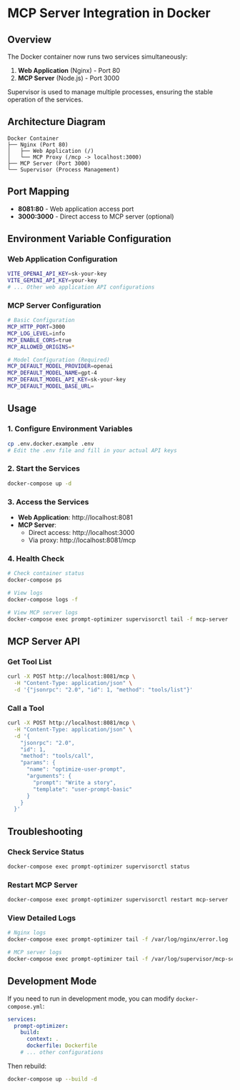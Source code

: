 # MCP Server Integration in Docker

## Overview

The Docker container now runs two services simultaneously:
1.  **Web Application** (Nginx) - Port 80
2.  **MCP Server** (Node.js) - Port 3000

Supervisor is used to manage multiple processes, ensuring the stable operation of the services.

## Architecture Diagram

```
Docker Container
├── Nginx (Port 80)
│   ├── Web Application (/)
│   └── MCP Proxy (/mcp -> localhost:3000)
├── MCP Server (Port 3000)
└── Supervisor (Process Management)
```

## Port Mapping

-   **8081:80** - Web application access port
-   **3000:3000** - Direct access to MCP server (optional)

## Environment Variable Configuration

### Web Application Configuration
```bash
VITE_OPENAI_API_KEY=sk-your-key
VITE_GEMINI_API_KEY=your-key
# ... Other web application API configurations
```

### MCP Server Configuration
```bash
# Basic Configuration
MCP_HTTP_PORT=3000
MCP_LOG_LEVEL=info
MCP_ENABLE_CORS=true
MCP_ALLOWED_ORIGINS=*

# Model Configuration (Required)
MCP_DEFAULT_MODEL_PROVIDER=openai
MCP_DEFAULT_MODEL_NAME=gpt-4
MCP_DEFAULT_MODEL_API_KEY=sk-your-key
MCP_DEFAULT_MODEL_BASE_URL=
```

## Usage

### 1. Configure Environment Variables
```bash
cp .env.docker.example .env
# Edit the .env file and fill in your actual API keys
```

### 2. Start the Services
```bash
docker-compose up -d
```

### 3. Access the Services
-   **Web Application**: http://localhost:8081
-   **MCP Server**:
    -   Direct access: http://localhost:3000
    -   Via proxy: http://localhost:8081/mcp

### 4. Health Check
```bash
# Check container status
docker-compose ps

# View logs
docker-compose logs -f

# View MCP server logs
docker-compose exec prompt-optimizer supervisorctl tail -f mcp-server
```

## MCP Server API

### Get Tool List
```bash
curl -X POST http://localhost:8081/mcp \
  -H "Content-Type: application/json" \
  -d '{"jsonrpc": "2.0", "id": 1, "method": "tools/list"}'
```

### Call a Tool
```bash
curl -X POST http://localhost:8081/mcp \
  -H "Content-Type: application/json" \
  -d '{
    "jsonrpc": "2.0",
    "id": 1,
    "method": "tools/call",
    "params": {
      "name": "optimize-user-prompt",
      "arguments": {
        "prompt": "Write a story",
        "template": "user-prompt-basic"
      }
    }
  }'
```

## Troubleshooting

### Check Service Status
```bash
docker-compose exec prompt-optimizer supervisorctl status
```

### Restart MCP Server
```bash
docker-compose exec prompt-optimizer supervisorctl restart mcp-server
```

### View Detailed Logs
```bash
# Nginx logs
docker-compose exec prompt-optimizer tail -f /var/log/nginx/error.log

# MCP server logs
docker-compose exec prompt-optimizer tail -f /var/log/supervisor/mcp-server.out.log
```

## Development Mode

If you need to run in development mode, you can modify `docker-compose.yml`:

```yaml
services:
  prompt-optimizer:
    build:
      context: .
      dockerfile: Dockerfile
    # ... other configurations
```

Then rebuild:
```bash
docker-compose up --build -d
```
